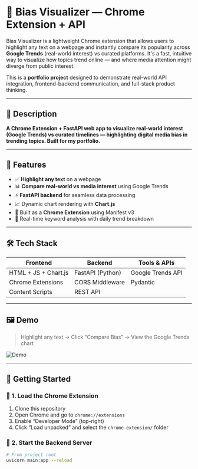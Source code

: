 # 🧠 Bias Visualizer — Chrome Extension + API

Bias Visualizer is a lightweight Chrome extension that allows users to highlight any text on a webpage and instantly compare its popularity across **Google Trends** (real-world interest) vs curated platforms. It's a fast, intuitive way to visualize how topics trend online — and where media attention might diverge from public interest.

This is a **portfolio project** designed to demonstrate real-world API integration, frontend-backend communication, and full-stack product thinking.

---

## 📌 Description  
**A Chrome Extension + FastAPI web app to visualize real-world interest (Google Trends) vs curated timelines — highlighting digital media bias in trending topics. Built for my portfolio.**

---

## 🎯 Features

- ✅ **Highlight any text** on a webpage  
- 📊 **Compare real-world vs media interest** using Google Trends  
- ⚡ **FastAPI backend** for seamless data processing  
- 📈 Dynamic chart rendering with **Chart.js**  
- 🎯 Built as a **Chrome Extension** using Manifest v3  
- 🧠 Real-time keyword analysis with daily trend breakdown  

---

## 🛠️ Tech Stack

| Frontend              | Backend           | Tools & APIs       |
|-----------------------|--------------------|---------------------|
| HTML + JS + Chart.js  | FastAPI (Python)   | Google Trends API   |
| Chrome Extensions     | CORS Middleware    | Pydantic            |
| Content Scripts       | REST API           |                     |

---

## 🖼️ Demo

> Highlight any text → Click “Compare Bias” → View the Google Trends chart

![Demo](demo.gif)

---

## 🚀 Getting Started

### 🧩 1. Load the Chrome Extension

1. Clone this repository
2. Open Chrome and go to `chrome://extensions`
3. Enable “Developer Mode” (top-right)
4. Click “Load unpacked” and select the `chrome-extension/` folder

### 🔌 2. Start the Backend Server

```bash
# From project root
uvicorn main:app --reload
